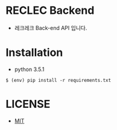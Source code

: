 # RECLEC Backend
 - 레크레크 Back-end API 입니다.
 

# Installation
 - python 3.5.1
 
 ```
 $ (env) pip install -r requirements.txt
 ```
 
# LICENSE
 - [MIT](https://github.com/lecrec/backend/blob/master/LICENSE)
